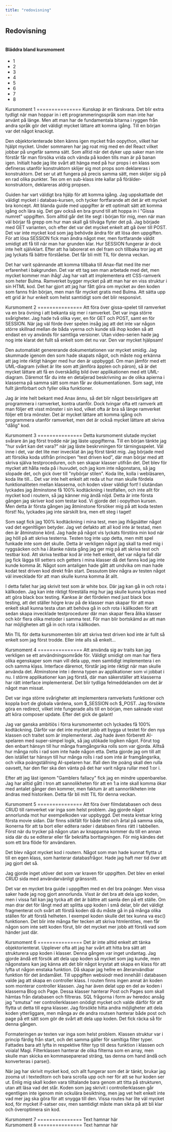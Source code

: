 ```yaml
---
title: "redovisning"
---
```


<section class="hero is-medium is-primary is-success">
  <div class="hero-body">
    <div class="container">
      <h1 class="has-text-centered is-size-1">Redovisning</h1>
    </div>
  </div>
</section>

<div class="section columns is-centered">
  <nav class="pagination column is-narrow" role="navigation" aria-label="pagination">
  <div class="content">
  <h4>Bläddra bland kursmoment</h4>
  </div>
  <ul class="pagination-list is-centered">
    <li>
      <a class="pagination-link is-current" aria-label="Page 1" aria-current="page">1</a>
    </li>
    <li>
      <a class="pagination-link" aria-label="Goto page 2">2</a>
    </li>
    <li>
      <a class="pagination-link" aria-label="Goto page 3">3</a>
    </li>
    <li>
      <a class="pagination-link" aria-label="Goto page 4">4</a>
    </li>
    <li>
      <a class="pagination-link" aria-label="Goto page 5">5</a>
    </li>
    <li>
      <a class="pagination-link" aria-label="Goto page 6">6</a>
    </li>
    <li>
      <a class="pagination-link" aria-label="Goto page 7">7</a>
    </li>
    <li>
      <a class="pagination-link" aria-label="Goto page 8">8</a>
    </li>
  </ul>
</nav>

</div>

<DIV class="container column is-7 has-background-white-bis">
<DIV class="content">
<DIV class="redovisning">
Kursmoment 1
===============
Kunskap är en färskvara. Det blir extra tydligt när man hoppar in i ett programmeringsspråk som man inte har använt på länge. Men att man har de fundamentala bitarna i ryggen från andra språk gör det väldigt mycket lättare att komma igång. Till en början var det något knackigt.

Den objektorienterade biten känns igen mycket från oopython, vilket har hjälpt mycket. Under sommaren har jag roat mig med en del React vilket jobbar på ungefär samma sätt. Som alltid när det dyker upp saker man inte förstår får man försöka vrida och vända på koden tills man är på banan igen. Initialt hade jag lite svårt att hänga med på hur props i en klass som defineras utanför konstruktorn sklijer sig mot props som deklareras i konstruktorn. Det ser ut att fungera på precis samma sätt, men skiljer sig på en rad olika punkter. Tex om en sub-klass inte kallar på förälder-konstruktorn, deklareras aldrig propsen.

Guiden har vart väldigt bra hjälp för att komma igång. Jag uppskattade det väldigt mycket i databas-kursen, och tycker fortfarande att det är ett mycket bra koncept. Att blanda guide med uppgifter är ett optimalt sätt att komma igång och lära sig. Det gav också en bra grund till att hoppa in i "Gissa numret" uppgiften. Som alltid går det lite segt i början för mig, men när man väl börjar få grepp om hur man skall gå tillväga flyter det på. Jag började med GET varianten, och efter det var det mycket enkelt att gå över till POST. Det var inte mycket kod som jag behövde ändra för att lösa den uppgiften. För att lösa SESSION fick man ändra något mer, men fortfarande väldit smidigt att få till när man har grunden klar. Hur SESSION fungerar är dock inte helt självklart. Efter att ha laborerat en del fram och tillbaka tror jag att jag lyckats få bättre förståelse. Det får bli mitt TIL för denna veckan.

Det har varit spännande att komma tillbaka till Anax-flat med lite mer erfarenhet i bakgrunden. Det var ett tag sen man arbetade med det, men mycket kommer man ihåg! Jag har valt att implementera ett CSS-ramverk som heter Bulma. Ramverket bygger mycket på att man har en viss struktur i sin HTML kod. Det har gjort att jag har fått göra om mycket av den koden som fanns från början, men man får mycket gratis med Bulma. Att sätta upp ett grid är hur enkelt som helst samtidigt som det blir responsivt.
</div>
<DIV class="redovisning hide">
Kursmoment 2
===============
Att föra över gissa-spelet till ramverket va en bra övning i att bekanta sig mer i ramverket. Det var inga större svårigheter. Jag hade två olika vyer, en för GET och POST, samt en för SESSION. När jag väl förde över spelen insåg jag att det inte var någon större skillnad mellan de båda vyerna och kunde slå ihop koden så att endast en vy används för samtliga versioner. Utan video-serien hade jag nog inte klarat det fullt så enkelt som det nu var. Den var mycket hjälpsam!

Den automatiskt genererande dokumentationen var mycket smidig. Jag skummade igenom den som hade skapats något, och måste nog erkänna att jag inte riktigt hänger med hur den är uppbyggd. Om man jämför med ett UML-diagram (vilket är lite som att jämföra äpplen och päron), så är det mycket lättare att få en överskådlig bild över applikationen med ett UML-diagram. Däremot får du inte en detaljerad beskrivning av de olika apierna i klasserna på samma sätt som man får av dokumentationen. Som sagt, inte fullt jämförbart och fyller olika funktioner.

Jag är inte helt bekant med Anax ännu, så det blir något besvärligare att programmera i ramverket, kontra utanför. Dock tvingar ofta ett ramverk att man följer ett visst mönster i sin kod, vilket ofta är bra så länge ramverket följer ett bra mönster. Det är mycket lättare att komma igång och programmera utanför ramverket, men det är också mycket lättare att skriva "dålig" kod.


</div>
<DIV class="redovisning hide">
Kursmoment 3
===============
Detta kursmoment slutade mycket svårare än jag först trodde när jag läste uppgifterna. Till en början tänkte jag "hur svårt kan det vara?" när jag läste beskrvningen
för tärningsspelet. Väl inne i det, var det lite mer invecklat än jag först tänkt mig. Jag började med att försöka koda utifrån principen "test driven kod", där man börjar
med att skriva själva testproceduren, och sen skapar klasser utifrån det. Det blev för mycket att hålla reda på i huvudet, och jag kom inte någonstans, så jag slopade
det, och gick över till "nybörjar stilen". Koda lite, kolla i webläsaren, koda lite till... Det var inte helt enkelt att reda ut hur man skulle fördela funktionaliteten mellan
klasserna, och koden växer väldigt fort! I slutändan lyckades jag åtminstone få 100% kodtäckning i testfallen, och inte allt för mycket kod i routern, så jag känner mig ändå
nöjd. Detta är inte första gången jag skriver kod som testar kod. Vi gjorde det i oopython kursen. Men detta är första gången jag åtminstone försöker mig på att koda
testen först! Nu, lyckades jag inte särskilt bra, men ett steg i taget!

Som sagt fick jag 100% kodtäckning i mina test, men jag ifrågsätter något vad det egenltligen betyder. Jag vet defakto att all kod inte är testad, men den är åtminstone körd.
Jag hade på något vis lyckats förstöra min kod när jag höll på att skriva testerna. Testen tog inte upp detta, men mitt spel funkade inte som det skulle. Detta är verkligen
något jag skall ta med mig i ryggsäcken och ha i åtanke nästa gång jag ger mig på att skriva test och testbar kod. Att skriva testbar kod är inte helt enkelt, det var några fall där jag fick lägga till setters och getters i mina klasser då det fanns kod jag inte kunde komma åt. Något som antaligen hade gått att undvika om man hade kodat test driven kod
direkt från start. Dessutom blev några av testen något väl invecklade för att man skulle kunna komma åt allt.

I detta fallet har jag skrivit test som är white box. Där jag kan gå in och rota i källkoden. Jag kan inte riktigt föreställa mig hur jag skulle kunna lyckas med att göra
black box testing. Kankse är det fördelen med just black box testing, att det ställer högre krav på de klasser man skapar för att man enkelt skall kunna testa utan att behöva
gå in och rota i källkoden för att sedan skapa invecklade testprocedurer där man skapar flera ålika klasser och kör flera olika metoder i samma test. För man blir bortskämd av
att man har möjligheten att gå in och rota i källkoden.

Min TIL för detta kursmomenten blir att skriva test driven kod inte är fullt så enkelt som jag först trodde. Eller inte alls så enkelt...


</div>
<DIV class="redovisning hide">
Kursmoment 4
===============
Att använda sig av traits kan jag verkligen se ett användningsområde för. Väldigt smidigt om man har flera olika egenskaper som man vill dela upp, men samtidigt implementera i en och samma klass. Interface däremot, förstår jag inte riktigt när man skulle använda det. Åtminstone inte i denna typen av applikationer som vi jobbat i nu. I större applikationer kan jag förstå, där man säkerställer att klasserna har rätt interface implementerat. Det blir tydliga felmeddelanden om det är något man missat.

Det var inga större svårigheter att implementera ramverkets funktioner och koppla bort de globala värdena, som $_SESSION och $_POST. Jag försökte göra en redirect, vilket inte fungerade alls till en början, men saknade visst att köra composer update. Efter det gick de galant!

Jag var ganska ambitiös i förra kursmomentet och lyckades få 100% kodtäckning. Därför var det inte mycket jobb att bygga ut testet för den nya klassen och traitet som är implementerat. Jag hade även förberett AI-spelaren med super-simpel logik, så jag utökade logiken något. Förut tog den enbart hänsyn till hur många framgångsrika rolls som var gjorda. Alltså hur många rolls i rad som inte hade någon etta. Detta gjorde jag om till att den istället tar hänsyn till hur många rolls i rad som inte är framgångsrika, och vilka poängställning AI-spelaren har. Ifall den lite poäng skall den rulla oavsett, har den fler ska den vänta på det har varit några rullar med 1:or i.

Efter att jag läst igenom "Gamblers fallacy" fick jag en mindre uppenbarelse. Jag har alltid gått i tron att sannolikheten för att en 1:a inte skall komma ökar med antalet gånger den kommer, men faktum är att sannorlikheten inte ändras med historiken. Detta får bli mitt TIL för denna veckan.


</div>
<DIV class="redovisning hide">
Kursmoment 5
===============
Att föra över filmdatabasen och dess CRUD till ramverket var inga som helst problem. Jag gjorde något annorlunda mot hur exempelkoden var uppbyggd. Det mesta kretsar kring första movie sidan. Där finns sökfält för både titel och årtal på samma sida, ikonerna för att ta bort eller editera rader i databsen finns rätt i tabbellen. Först när du trycker på någon utan av knapparna kommer du till en annan sida där du se editerar eller får bekräfta borttagningen. För mig kändes det som ett bra flöde för användaren.

Det blev något mycket kod i routern. Något som man hade kunnat flytta ut till en egen klass, som hanterar databasfrågor. Hade jag haft mer tid över att jag gjort det så.

Jag gjorde inget utöver det som var kraven för uppgiften. Det blev en enkel CRUD sida med användarvänligt gränssnitt.

Det var en mycket bra guide i uppgiften med en del bra poänger. Men vissa saker hade jag nog gjort annorlunda. Visst är det bra att dela upp koden, men i vissa fall kan jag tycka att det är bättre att samla den på ett ställe. Om man drar det för långt med att splitta upp koden i små delar, blir det väldigt fragmenterat och svårt att förstå koden då du måste gå in på många olika ställen för att förstå helheten. I exempel koden skulle det tex kunna va esc() funktionen. Det blir inte många fler tecken att skriva htmlentities, men får någon som inte sett koden förut, blir det mycket mer jobb att förstå vad som händer just där.
</div>
<DIV class="redovisning hide">
Kursmoment 6
===============
Det är inte alltid enkelt att tänka objektorienterat. Upplever ofta att jag har svårt att hitta bra sätt att strukturera upp koden i klasser. Denna gången var inget undantag. Jag gjorde ändå ett försök att dela upp koden så mycket som jag kunde, men någonstans kan jag känna att det blir något krystat att skapa en klass för att lyfta ut någon enstaka funktion. Då skapar jag hellre en återanvändbar funktion för det ändamålet. Till uppgiften websiodr med innehåll i databasen valde jag att skapa en controller klass. I routen finns ingen annat än koden som monterar controller klassen. Jag har även delat upp en del av koden i klasserna Blog och Page. Dessa klasser hanterar Post och Pages som skall hämtas från databasen och filtreras. SQL frågorna i form av heredoc ansåg jag "smutsa" ner controllerklassen onödigt mycket och valde därför för att flytta ut detta till egna klasser. Jag försökte hitta andra möjligheter att dela koden ytterliggare, men många av de andra routsen hanterar både post och page på ett sätt som gör de svårt att dela upp koden. Det fick räcka så för denna gången.

Formateringen av texten var inga som helst problem. Klassen struktur var i princip färdig från start, och det samma gäller för samltiga filter typer. Fattades bara att lyfta in respektive filter typ till dess funktion i klassen och voiala! Magi. Filterklassen hanterar de olika filterna som en array, men skulle man skicka en kommaseparerad sträng, tas denna om hand ändå och konverteras i parse().

När jag har skrivit mycket kod, och allt fungerar som det är tänkt, brukar jag zooma ut i texteditorn och bara scrolla upp och ner för att se hur koden ser ut. Enlig mig skall koden vara tilltalande bara genom att titta på strukturen, utan att läsa vad det står. Koden som jag skrivit i controllerklassen går egentligen inte igenom min ockulära besiktning, men jag vet helt enkelt inte vad mer jag ska göra för att snygga till den. Vissa routes har lite väl mycket kod, för mycket if-satser osv, men samtidigt måste man sikta på att bli klar och överoptimera sin kod.
</div>
<DIV class="redovisning hide">
Kursmoment 7
===============
Text hamnar här


</div>
<DIV class="redovisning hide">
Kursmoment 8
===============
Text hamnar här


</div>
</div>
</div>
<SECTION class="section"></div>